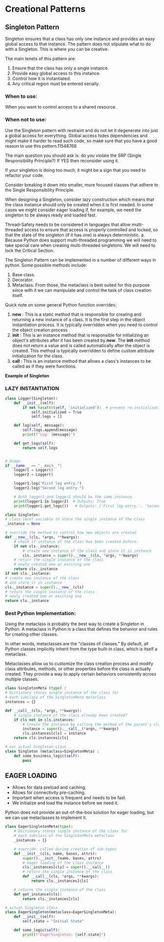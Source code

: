 # Creational Patterns

## Singleton Pattern

Singleton ensures that a class has only one instance and provides an easy global access to that instance.
The pattern does not stipulate what to do with a Singleton. This is where you can be
creative.

The main tenets of this pattern are:
1. Ensure that the class has only a single instance.
2. Provide easy global access to this instance.
3. Control how it is instantiated.
4. Any critical region must be entered serially.

### When to use:

When you want to control access to a shared resource.

### When not to use:

Use the Singleton pattern with restraint and do not let it degenerate into
just a global access for everything. Global access hides dependencies and
might make it harder to read such code, so make sure that you have a good
reason to use this pattern.11548768

The main question you should ask is: do you violate the SRP (Single
Responsibility Principle?) If YES then reconsider using it.

If your singleton is doing too much, it might be a sign that you need to refactor your code.

Consider breaking it down into smaller, more focused classes that adhere to the Single Responsibility Principle.


When designing a Singleton, consider lazy construction which means that
the class instance should only be created when it is first needed. In some
cases we might consider eager loading if, for example, we need the
singleton to be always ready and loaded fast.

Thread-Safety needs to be considered in languages that allow
multi-threaded access to ensure that access is properly controlled and
locked, so that the state of the singleton (if it has one) is always
deterministic.
a. Because Python does support multi-threaded programming we will
need to take special care when creating multi-threaded singletons.
We will need to lock the Critical Section.


The Singleton Pattern can be implemented in a
number of different ways in
python.
Some possible methods include:
1. Base class.
2. Decorator.
3. Metaclass.
From those, the metaclass is best suited for this
purpose since with it we can manipulate and control
the task of class creation itself.

Quick note on some general Python function overrides:
1. __new__ : This is a static method that is responsible for creating and
returning a new instance of a class. It is the first step in the object
instantiation process. It is typically overridden when you need to control
the object creation process
2. __init__ : This is an instance method that is responsible for initializing an
object's attributes after it has been created by __new__. The __init__
method does not return a value and is called automatically after the object
is created. This method is typically overridden to define custom attribute
initialization for the class.
3. __call__ : This is an instance method that allows a class's instances to be
called as if they were functions.


**Example of Singleton**

### LAZY INSTANTIATION

```python
class Logger(Singleton):
    def __init__(self):
        if not hasattr(self, 'initialized'):  # prevent re-initialization
            self.initialized = True
            self.logs = []

    def log(self, message):
        self.logs.append(message)
        print(f"Log: {message}")

    def get_logs(self):
        return self.logs


# Usage
if __name__ == "__main__":
    logger1 = Logger()
    logger2 = Logger()

    logger1.log("First log entry.")
    logger2.log("Second log entry.")

    # Both logger1 and logger2 should be the same instance
    print(logger1 is logger2)  # Outputs: True
    print(logger1.get_logs())   # Outputs: ['First log entry.', 'Second log entry.']
```

```python
class Singleton:
# class-level variable to store the single instance of the class
_instance = None

# override the method to control how new objects are created
def __new__(cls, *args, **kwargs):
    # check if instance of the class has been created before.
    if not cls._instance:
        # create new instance of the class and store it in instance
        cls._instance = super().__new__(cls, *args, **kwargs)
    # return the single instance of the class
    # newly created one or existing one
    return cls._instance
if not cls._instance:
# create new instance of the class
# and store it in instance
cls._instance = super().__new__(cls)
# return the single instance of the class
# newly created one or existing one
return cls._instance
```

### Best Python Implementation:

Using the metaclass is probably the best way to create a Singleton in Python.
A metaclass in Python is a class that defines the behavior and rules for creating other classes.

In other words, metaclasses are the "classes of classes."
By default, all Python classes implicitly inherit from the type built-in class, which is itself a
metaclass.

Metaclasses allow us to customize the class creation process and modify class attributes,
methods, or other properties before the class is actually created.
They provide a way to apply certain behaviors consistently across multiple classes.

```python
class SingletonMeta (type) :
# Dictionary stores single instance of the class for
# each subclass of the SingletonMeta metaclass
instances = {}

def __call__(cls, *args, **kwargs):
    # Single instance of the class already been created?
    if cls not in cls.instances:
        # Create the instance by calling the method of the parent's class.
        instance = super().__call__(*args, **kwargs)
        cls.instances[cls] = instance
    return cls.instances[cls]

# our actual Singleton class
class Singleton (metaclass=SingletonMeta) :
    def some_business_logic(self):
        pass
```

## EAGER LOADING

- Allows for data preload and caching.
- Allows for connectivity pre-caching.
- Important when access is frequent and needs to be fast.
- We initialize and load the instance before we need it.

Python does not provide an out-of-the-box solution for eager loading, but we can use metaclasses to implement it.

```python
class EagerSingletonMeta(type):
    # Dictionary stores single instance of the class for
    # each subclass of the SingletonMeta metaclass
    _instances = {}

    # override: called during creation of sub-types
    def __init__(cls, name, bases, attrs):
        super().__init__(name, bases, attrs)
        # eager loading of the class instance
        cls._instances[cls] = super().__call__()
        # return the single instance of the class
        def __call__(cls, *args, **kwargs):
            return cls._instances[cls]

    # returns the single instance of the class
    def get_instance(cls):
        return cls._instances[cls]

# actual Singleton class
class EagerSingleton(metaclass=EagerSingletonMeta):
    def __init__(self):
        self.state = "Initial State"

    def some_logic(self):
        print(f"EagerSingleton: {self.state}")
```
